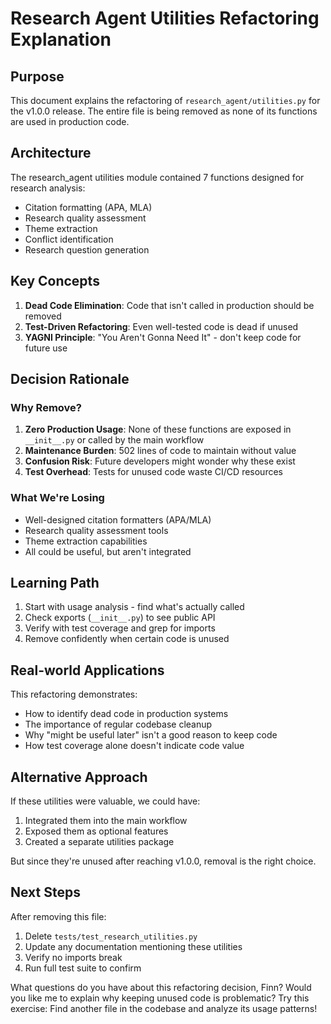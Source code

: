 # Research Agent Utilities Refactoring Explanation

## Purpose
This document explains the refactoring of `research_agent/utilities.py` for the v1.0.0 release. The entire file is being removed as none of its functions are used in production code.

## Architecture
The research_agent utilities module contained 7 functions designed for research analysis:
- Citation formatting (APA, MLA)
- Research quality assessment
- Theme extraction
- Conflict identification
- Research question generation

## Key Concepts
1. **Dead Code Elimination**: Code that isn't called in production should be removed
2. **Test-Driven Refactoring**: Even well-tested code is dead if unused
3. **YAGNI Principle**: "You Aren't Gonna Need It" - don't keep code for future use

## Decision Rationale
### Why Remove?
1. **Zero Production Usage**: None of these functions are exposed in `__init__.py` or called by the main workflow
2. **Maintenance Burden**: 502 lines of code to maintain without value
3. **Confusion Risk**: Future developers might wonder why these exist
4. **Test Overhead**: Tests for unused code waste CI/CD resources

### What We're Losing
- Well-designed citation formatters (APA/MLA)
- Research quality assessment tools
- Theme extraction capabilities
- All could be useful, but aren't integrated

## Learning Path
1. Start with usage analysis - find what's actually called
2. Check exports (`__init__.py`) to see public API
3. Verify with test coverage and grep for imports
4. Remove confidently when certain code is unused

## Real-world Applications
This refactoring demonstrates:
- How to identify dead code in production systems
- The importance of regular codebase cleanup
- Why "might be useful later" isn't a good reason to keep code
- How test coverage alone doesn't indicate code value

## Alternative Approach
If these utilities were valuable, we could have:
1. Integrated them into the main workflow
2. Exposed them as optional features
3. Created a separate utilities package

But since they're unused after reaching v1.0.0, removal is the right choice.

## Next Steps
After removing this file:
1. Delete `tests/test_research_utilities.py`
2. Update any documentation mentioning these utilities
3. Verify no imports break
4. Run full test suite to confirm

What questions do you have about this refactoring decision, Finn?
Would you like me to explain why keeping unused code is problematic?
Try this exercise: Find another file in the codebase and analyze its usage patterns!